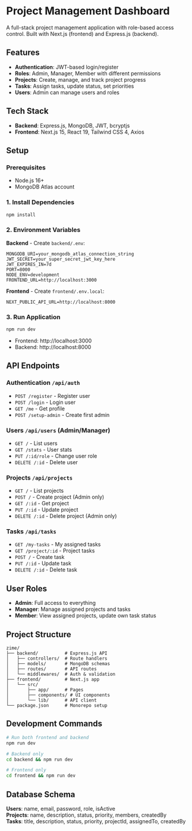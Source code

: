 # Project Management Dashboard

A full-stack project management application with role-based access control. Built with Next.js (frontend) and Express.js (backend).

## Features

- **Authentication**: JWT-based login/register
- **Roles**: Admin, Manager, Member with different permissions
- **Projects**: Create, manage, and track project progress
- **Tasks**: Assign tasks, update status, set priorities
- **Users**: Admin can manage users and roles

## Tech Stack

- **Backend**: Express.js, MongoDB, JWT, bcryptjs
- **Frontend**: Next.js 15, React 19, Tailwind CSS 4, Axios

## Setup

### Prerequisites
- Node.js 16+
- MongoDB Atlas account

### 1. Install Dependencies
```bash
npm install
```

### 2. Environment Variables

**Backend** - Create `backend/.env`:
```env
MONGODB_URI=your_mongodb_atlas_connection_string
JWT_SECRET=your_super_secret_jwt_key_here
JWT_EXPIRES_IN=7d
PORT=8000
NODE_ENV=development
FRONTEND_URL=http://localhost:3000
```

**Frontend** - Create `frontend/.env.local`:
```env
NEXT_PUBLIC_API_URL=http://localhost:8000
```

### 3. Run Application
```bash
npm run dev
```

- Frontend: http://localhost:3000
- Backend: http://localhost:8000

## API Endpoints

### Authentication `/api/auth`
- `POST /register` - Register user
- `POST /login` - Login user
- `GET /me` - Get profile
- `POST /setup-admin` - Create first admin

### Users `/api/users` (Admin/Manager)
- `GET /` - List users
- `GET /stats` - User stats
- `PUT /:id/role` - Change user role
- `DELETE /:id` - Delete user

### Projects `/api/projects`
- `GET /` - List projects
- `POST /` - Create project (Admin only)
- `GET /:id` - Get project
- `PUT /:id` - Update project
- `DELETE /:id` - Delete project (Admin only)

### Tasks `/api/tasks`
- `GET /my-tasks` - My assigned tasks
- `GET /project/:id` - Project tasks
- `POST /` - Create task
- `PUT /:id` - Update task
- `DELETE /:id` - Delete task

## User Roles

- **Admin**: Full access to everything
- **Manager**: Manage assigned projects and tasks
- **Member**: View assigned projects, update own task status

## Project Structure

```
zime/
├── backend/          # Express.js API
│   ├── controllers/  # Route handlers
│   ├── models/       # MongoDB schemas
│   ├── routes/       # API routes
│   └── middlewares/  # Auth & validation
├── frontend/         # Next.js app
│   └── src/
│       ├── app/      # Pages
│       ├── components/ # UI components
│       └── lib/      # API client
└── package.json      # Monorepo setup
```

## Development Commands

```bash
# Run both frontend and backend
npm run dev

# Backend only
cd backend && npm run dev

# Frontend only  
cd frontend && npm run dev
```

## Database Schema

**Users**: name, email, password, role, isActive  
**Projects**: name, description, status, priority, members, createdBy  
**Tasks**: title, description, status, priority, projectId, assignedTo, createdBy 